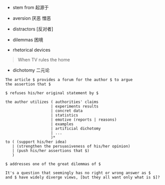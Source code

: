 
+ stem from 起源于

+ aversion 厌恶 憎恶

+ distractors \[反对者\]

+ dilemmas 困境

+ rhetorical devices

> When TV rules the home

+ dichotomy 二元论

```ebnf
The article $ provides a forum for the author $ to argue
the assertion that $

$ refuses his/her original statement by $

the author utilizes ( authorities' claims
                    | experiments results
                    | concret data
                    | statistics
                    | emotive (reports | reasons)
                    | examples
                    | artificial dichotomy
                    | ...
                    )*
to ( (support his/her idea)
   | (strengthen the persuasiveness of his/her opinion)
   | (push his/her assertions that $)
   )

$ addresses one of the great dilemmas of $

It's a question that seemingly has no right or wrong answer as $
and $ have widely diverge views, [but they all want only what is $]?
```
